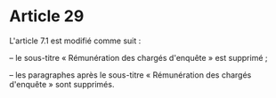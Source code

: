 # Article 29

L'article 7.1 est modifié comme suit : 

– le sous-titre « Rémunération des chargés d'enquête » est supprimé ; 

– les paragraphes après le sous-titre « Rémunération des chargés d'enquête » sont supprimés.

